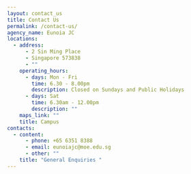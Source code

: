 ```yaml
---
layout: contact_us
title: Contact Us
permalink: /contact-us/
agency_name: Eunoia JC
locations:
  - address:
      - 2 Sin Ming Place
      - Singapore 573838
      - ""
    operating_hours:
      - days: Mon - Fri
        time: 6.30 - 8.00pm
        description: Closed on Sundays and Public Holidays
      - days: Sat
        time: 6.30am - 12.00pm
        description: ""
    maps_link: ""
    title: Campus
contacts:
  - content:
      - phone: +65 6351 8388
      - email: eunoiajc@moe.edu.sg
      - other: ""
    title: "General Enquiries "
---
```

